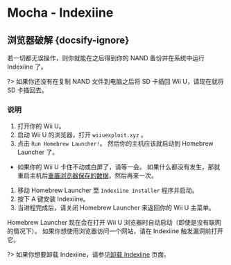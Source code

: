 # Mocha - Indexiine

## 浏览器破解 {docsify-ignore}

若一切都无误操作，则你就能在之后得到你的 NAND 备份并在系统中运行 Indexiine 了。

?> 如果你还没有在复制 NAND 文件到电脑之后将 SD 卡插回 Wii U，请现在就将 SD 卡插回去。


### 说明

1. 打开你的 Wii U。
1. 启动 Wii U 的浏览器，打开 `wiiuexploit.xyz` 。
1. 点击 `Run Homebrew Launcher!`。 然后你的主机应该就启动到 Homebrew Launcher 了。
 - 如果你的 Wii U 卡住不动或白屏了，请等一会。 如果什么都没有发生，那就重启主机后[重置浏览器保存的数据](https://en-americas-support.nintendo.com/app/answers/detail/a_id/1507/~/how-to-delete-the-internet-browser-history)，然后再来一次。
1. 移动 Homebrew Launcher 至 `Indexiine Installer` 程序并启动。
1. 按下 A 键安装 Indexiine。
1. 当进程完成后，请关闭 Homebrew Launcher 来返回你的 Wii U 主菜单。

Homebrew Launcher 现在会在打开 Wii U 浏览器时自动启动（即使是没有联网的情况下）。 如果你想使用浏览器访问一个网站，请在 Indexiine 触发漏洞前打开它。

?> 如果你想要卸载 Indexiine，请参见[卸载 Indexiine](/uninstall-indexiine) 页面。
